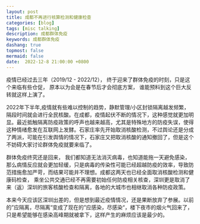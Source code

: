 ```yaml
---
layout: post
title: 成都不再进行核算检测和健康检查
categories: [blog]
tags: [misc talking]
description: 成都群体免疫
keywords: 成都群体免疫
dashang: true
topmost: false
mermaid: false
date:  2022-12-8 21:00:00 +0800
---
```


疫情已经过去三年（2019/12 - 2022/12）， 终于迎来了群体免疫的时刻，只是这个来临有些仓促， 原本以为会是在春节后才会彻底方案， 谁能预料到这个巨大反转就这样上演了。

<!-- more -->

2022年下半年,疫情就有些难以控制的趋势，静默管理/小区封锁隔离越发频繁，隔段时间就会进行全民核酸。在成都，疫情起伏不断的情况下，这种感觉就更加明显。最近抵触隔离防疫政策的呼声也越来越高，尤其是特殊地方的防疫失误，使得这种情绪愈发在互联网上发酵。石家庄率先开始取消核酸检测，不过舆论还是分成了两派，可能在引发舆情的情况下，石家庄又把取消核酸的通知撤回了，但是这个不妨碍大家讨论群体免疫就要来临了。

群体免疫终究还是回来， 我们都知道无法消灭病毒，也知道能拖一天避免感染，那么病情反应就会更加轻缓，只是病毒的传染性可能已经超越防疫的效率，导致防范措施愈加严苛，而结果可能并不理想。成都这两天也已经全面取消核酸检测和健康码检查， 乘坐公共交通已经不再需要初始任何防疫相关核查，深圳更是取消了来（返）深圳的旅客核酸检查和隔离，各地的大城市也相继取消各种防疫政策。

本来今天应该区深圳出差的，但是想到最近疫情情况，还是果断放弃了参展。以前的”应隔离，尽隔离“变成了现在的”应感染，尽感染“，楼下夜市的烟火气回来了， 只是希望能够在感染高峰期就被拿下，这样产生的麻烦应该是最少的。

